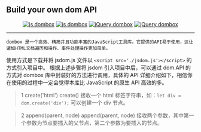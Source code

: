 ## Build your own dom API
<p align="center">
  <a href="https://github.com/yingjieweb/dombox"><img src="https://img.shields.io/badge/js%20dombox-%E4%B8%AD%E6%96%87-yellow" alt="js dombox"></a>
  <a href="https://github.com/yingjieweb/dombox/tree/master/lang/english/jsdom"><img src="https://img.shields.io/badge/js%20dombox-%E8%8B%B1%E6%96%87-yellow" alt="js dombox"></a>
  <a href="https://github.com/yingjieweb/dombox/tree/master/lang/chinese/jqdom"><img src="https://img.shields.io/badge/jQuery%20dombox-%E4%B8%AD%E6%96%87-blue" alt="jQuery dombox"></a>
  <a href="https://github.com/yingjieweb/dombox/tree/master/lang/english/jqdom"><img src="https://img.shields.io/badge/jQuery%20dombox-%E8%8B%B1%E6%96%87-blue" alt="jQuery dombox"></a>
</p>

------
    dombox 是一个高效、精简并且功能丰富的JavaScript工具库。它提供的API易于使用，这让诸如HTML文档遍历和操作、事件处理操作更加简单。
使用方式是下载并将 jsdom.js 文件以 `<script src='./jsdom.js'></script>` 的方式引入项目中。
    根据上述步骤将 jsdom 引入项目中后，可以通过 dom.API 的方式对 dombox 库中封装好的方法进行调用，具体的 API 详细介绍如下，相信你
在使用的过程中一定会觉得本库比 JavaScript 的原生 API 高效的多。

>1 create('html')
>    create() 接收一个 html 标签字符串，如：`let div = dom.create('div');` 可以创建一个 div 节点。

>2 append(parent, node)
>    append(parent, node) 接收两个参数，其中第一个参数为节点要插入的父节点，第二个参数为要插入的节点。
